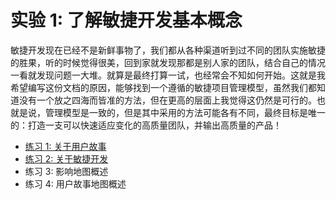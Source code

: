# 实验 1: 了解敏捷开发基本概念

敏捷开发现在已经不是新鲜事物了，我们都从各种渠道听到过不同的团队实施敏捷的胜果，听的时候觉得很美，回到家就发现那都是别人家的团队，结合自己的情况一看就发现问题一大堆。就算是最终打算一试，也经常会不知如何开始。这就是我希望编写这份文档的原因，能够找到一个遵循的敏捷项目管理模型，虽然我们都知道没有一个放之四海而皆准的方法，但在更高的层面上我觉得这仍然是可行的。也就是说，管理模型是一致的，但是其中采用的方法可能各有不同，最终目标是唯一的：打造一支可以快速适应变化的高质量团队，并输出高质量的产品！

* [练习 1: 关于用户故事](01-user-story/index.md)
* [练习 2: 关于敏捷开发](02-agile-software-development/index.md)
* 练习 3: 影响地图概述
* 练习 4: 用户故事地图概述